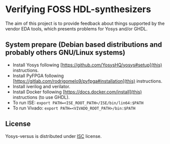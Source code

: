 # Verifying FOSS HDL-synthesizers

The aim of this project is to provide feedback about things supported by the vendor EDA tools,
which presents problems for Yosys and/or GHDL.

## System prepare (Debian based distributions and probably others GNU/Linux systems)

* Install Yosys following [https://github.com/YosysHQ/yosys#setup](this) instructions.
* Install PyFPGA following [https://gitlab.com/rodrigomelo9/pyfpga#installation](this) instructions.
* Install iverilog and verilator.
* Install Docker following [https://docs.docker.com/install](this) instructions (to use GHDL).
* To run ISE: `export PATH=<ISE_ROOT_PATH>/ISE/bin/lin64:$PATH`
* To run Vivado: `export PATH=<VIVADO_ROOT_PATH>/bin:$PATH`

## License

Yosys-versus is distributed under [ISC](LICENSE) license.
